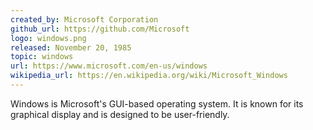 ```yaml
---
created_by: Microsoft Corporation
github_url: https://github.com/Microsoft
logo: windows.png
released: November 20, 1985
topic: windows
url: https://www.microsoft.com/en-us/windows
wikipedia_url: https://en.wikipedia.org/wiki/Microsoft_Windows
---
```

Windows is Microsoft's GUI-based operating system. It is known for its graphical display and is designed to be user-friendly.